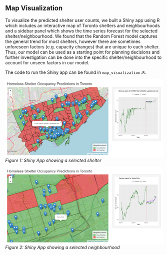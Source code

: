 ## Map Visualization

To visualize the predicted shelter user counts, we built a Shiny app using R which includes an interactive map of Toronto shelters and neighbourhoods and a sidebar panel which shows the time series forecast for the selected shelter/neighbourhood. We found that the Random Forest model captures the general trend for most shelters, however there are sometimes unforeseen factors (e.g. capacity changes) that are unique to each shelter. Thus, our model can be used as a starting point for planning decisions and further investigation can be done into the specific shelter/neighbourhood to account for unseen factors in our model.

The code to run the Shiny app can be found in `map_visualization.R`.

![](./visualization_sample_images/shelter.png)
*Figure 1: Shiny App showing a selected shelter*

![](./visualization_sample_images/neighbourhood.png)
*Figure 2: Shiny App showing a selected neighbourhood*
